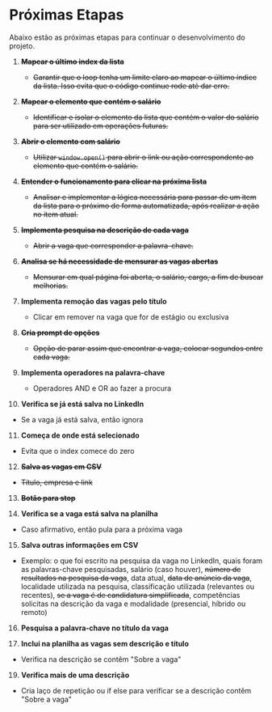 # Próximas Etapas

Abaixo estão as próximas etapas para continuar o desenvolvimento do projeto.

1. **~~Mapear o último index da lista~~**  
   - ~~Garantir que o loop tenha um limite claro ao mapear o último índice da lista. Isso evita que o código continue rode até dar erro.~~

2. **~~Mapear o elemento que contém o salário~~** 
   - ~~Identificar e isolar o elemento da lista que contém o valor do salário para ser utilizado em operações futuras.~~

3. **~~Abrir o elemento com salário~~**  
   - ~~Utilizar `window.open()` para abrir o link ou ação correspondente ao elemento que contém o salário.~~

4. **~~Entender o funcionamento para clicar na próxima lista~~**  
   - ~~Analisar e implementar a lógica necessária para passar de um item da lista para o próximo de forma automatizada, após realizar a ação no item atual.~~

5. **~~Implementa pesquisa na descrição de cada vaga~~**
   - ~~Abrir a vaga que corresponder a palavra-chave.~~

6. **~~Analisa se há necessidade de mensurar as vagas abertas~~**
   - ~~Mensurar em qual página foi aberta, o salário, cargo, a fim de buscar melhorias.~~

7. **Implementa remoção das vagas pelo título**
   - Clicar em remover na vaga que for de estágio ou exclusiva

8. **~~Cria prompt de opções~~**
   - ~~Opção de parar assim que encontrar a vaga, colocar segundos entre cada vaga.~~

9. **Implementa operadores na palavra-chave**
   - Operadores AND e OR ao fazer a procura

10. **Verifica se já está salva no LinkedIn**
   - Se a vaga já está salva, então ignora

11. **Começa de onde está selecionado**
   - Evita que o index comece do zero

12. **~~Salva as vagas em CSV~~**
   - ~~Título, empresa e link~~

13. **~~Botão para stop~~**

14. **Verifica se a vaga está salva na planilha**
   - Caso afirmativo, então pula para a próxima vaga

15. **Salva outras informações em CSV**
   - Exemplo: o que foi escrito na pesquisa da vaga no LinkedIn, quais foram as palavras-chave pesquisadas, salário (caso houver), ~~número de resultados na pesquisa da vaga~~, data atual, ~~data de anúncio da vaga~~, localidade utilizada na pesquisa, classificação utilizada (relevantes ou recentes), ~~se a vaga é de candidatura simplificada~~, competências solicitas na descrição da vaga e modalidade (presencial, híbrido ou remoto)

16. **Pesquisa a palavra-chave no título da vaga**

18. **Inclui na planilha as vagas sem descrição e título**
   - Verifica na descrição se contêm "Sobre a vaga"

19. **Verifica mais de uma descrição**
   - Cria laço de repetição ou if else para verificar se a descrição contêm "Sobre a vaga"
